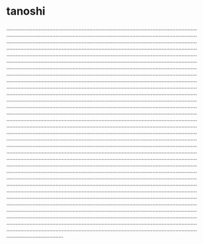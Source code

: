 # tanoshi
.....................................................................................................................................................................................................................................................................................................................................................................................................................................................................................................................................................................................................................................................................................................................................................................................................................................................................................................................................................................................................................................................................................................................................................................................................................................................................................................................................................................................................................................................................................................................................................................................................................................................................................................................................................................................................................................................................................................................................................................................................................................................................................................................................................................................................................................................................................................................................................................................................................................................................................................................................................................................................................................................................................................................................................................................................................................................................................................................................................................................................................................................................................................................................................................................................................................................................................................................................................................................................................................................................................................................................................................................................................................................................................................................................................................................................................................................................................................................................................................................................................................................................................................................................................................